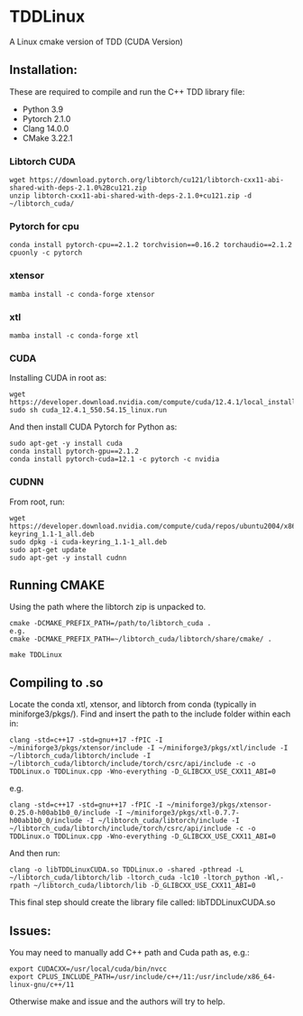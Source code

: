 # TDDLinux
A Linux cmake version of TDD (CUDA Version)

## Installation:
These are required to compile and run the C++ TDD library file:
* Python 3.9
* Pytorch 2.1.0
* Clang 14.0.0
* CMake 3.22.1

### Libtorch CUDA
```
wget https://download.pytorch.org/libtorch/cu121/libtorch-cxx11-abi-shared-with-deps-2.1.0%2Bcu121.zip
unzip libtorch-cxx11-abi-shared-with-deps-2.1.0+cu121.zip -d ~/libtorch_cuda/
```
### Pytorch for cpu
```
conda install pytorch-cpu==2.1.2 torchvision==0.16.2 torchaudio==2.1.2 cpuonly -c pytorch
```

### xtensor
```
mamba install -c conda-forge xtensor
```

### xtl
```
mamba install -c conda-forge xtl
```

### CUDA
Installing CUDA in root as:
```
wget https://developer.download.nvidia.com/compute/cuda/12.4.1/local_installers/cuda_12.4.1_550.54.15_linux.run
sudo sh cuda_12.4.1_550.54.15_linux.run
```
And then install CUDA Pytorch for Python as:
```
sudo apt-get -y install cuda
conda install pytorch-gpu==2.1.2
conda install pytorch-cuda=12.1 -c pytorch -c nvidia
```

### CUDNN
From root, run:
```
wget https://developer.download.nvidia.com/compute/cuda/repos/ubuntu2004/x86_64/cuda-keyring_1.1-1_all.deb
sudo dpkg -i cuda-keyring_1.1-1_all.deb
sudo apt-get update
sudo apt-get -y install cudnn
```

## Running CMAKE
Using the path where the libtorch zip is unpacked to.
```
cmake -DCMAKE_PREFIX_PATH=/path/to/libtorch_cuda .
e.g.
cmake -DCMAKE_PREFIX_PATH=~/libtorch_cuda/libtorch/share/cmake/ .
```

```
make TDDLinux
```

## Compiling to .so
Locate the conda xtl, xtensor, and libtorch from conda (typically in miniforge3/pkgs/). Find and insert the path to the include folder within each in:
```
clang -std=c++17 -std=gnu++17 -fPIC -I ~/miniforge3/pkgs/xtensor/include -I ~/miniforge3/pkgs/xtl/include -I ~/libtorch_cuda/libtorch/include -I ~/libtorch_cuda/libtorch/include/torch/csrc/api/include -c -o TDDLinux.o TDDLinux.cpp -Wno-everything -D_GLIBCXX_USE_CXX11_ABI=0
```
e.g.
```
clang -std=c++17 -std=gnu++17 -fPIC -I ~/miniforge3/pkgs/xtensor-0.25.0-h00ab1b0_0/include -I ~/miniforge3/pkgs/xtl-0.7.7-h00ab1b0_0/include -I ~/libtorch_cuda/libtorch/include -I ~/libtorch_cuda/libtorch/include/torch/csrc/api/include -c -o TDDLinux.o TDDLinux.cpp -Wno-everything -D_GLIBCXX_USE_CXX11_ABI=0
```
And then run:
```
clang -o libTDDLinuxCUDA.so TDDLinux.o -shared -pthread -L ~/libtorch_cuda/libtorch/lib -ltorch_cuda -lc10 -ltorch_python -Wl,-rpath ~/libtorch_cuda/libtorch/lib -D_GLIBCXX_USE_CXX11_ABI=0
```
This final step should create the library file called: libTDDLinuxCUDA.so

## Issues:
You may need to manually add C++ path and Cuda path as, e.g.:
```
export CUDACXX=/usr/local/cuda/bin/nvcc
export CPLUS_INCLUDE_PATH=/usr/include/c++/11:/usr/include/x86_64-linux-gnu/c++/11
```
Otherwise make and issue and the authors will try to help.